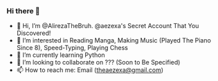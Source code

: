 ### Hi there 👋
- 👋 Hi, I’m @AlirezaTheBruh. @aezexa's Secret Account That You Discovered! 
- 👀 I’m interested in Reading Manga, Making Music (Played The Piano Since 8), Speed-Typing, Playing Chess
- 🌱 I’m currently learning Python
- 💞️ I’m looking to collaborate on ??? (Soon to Be Specified)
- 📫 How to reach me: Email (theaezexa@gmail.com)


<!--
**AlirezaTheBruh/AlirezaTheBruh** is a ✨ _special_ ✨ repository because its `README.md` (this file) appears on your GitHub profile.

Here are some ideas to get you started:

- 🔭 I’m currently working on ...
- 🌱 I’m currently learning ...
- 👯 I’m looking to collaborate on ...
- 🤔 I’m looking for help with ...
- 💬 Ask me about ...
- 📫 How to reach me: ...
- 😄 Pronouns: ...
- ⚡ Fun fact: ...
-->
